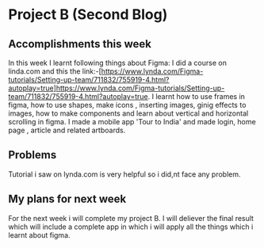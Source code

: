 
# Project B (Second Blog)


## Accomplishments this week

In this week I learnt following things about Figma:
I did a course on linda.com and this the link:-[https://www.lynda.com/Figma-tutorials/Setting-up-team/711832/755919-4.html?autoplay=true]https://www.lynda.com/Figma-tutorials/Setting-up-team/711832/755919-4.html?autoplay=true. I learnt how to use frames in figma, how to use shapes, make icons , inserting images, ginig effects to images, how to make components and learn about vertical and horizontal scrolling in figma. I made a mobile app 'Tour to India' and made login, home page , article and related artboards.

## Problems

Tutorial i saw on lynda.com is very helpful so i did,nt face any problem.


## My plans for next week
For the next week i will complete my project B. I will deliever the final result which will include a complete app in which i will apply all the things which i learnt about figma.
